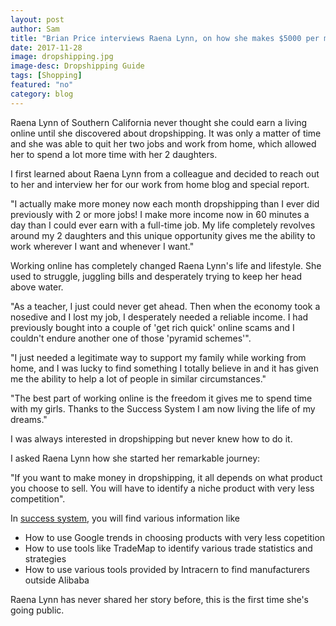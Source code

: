```yaml
---
layout: post
author: Sam
title: "Brian Price interviews Raena Lynn, on how she makes $5000 per month by dropshipping from Aliexpress"
date: 2017-11-28
image: dropshipping.jpg
image-desc: Dropshipping Guide 
tags: [Shopping]
featured: "no"
category: blog
---
```


Raena Lynn of Southern California never thought she could earn a living online until she discovered about dropshipping. It was only a matter of time and she was able to quit her two jobs and work from home, which allowed her to spend a lot more time with her 2 daughters. 

I first learned about Raena Lynn from a colleague and decided to reach out to her and interview her for our work from home blog and special report.

"I actually make more money now each month dropshipping than I ever did previously with 2 or more jobs! I make more income now in 60 minutes a day than I could ever earn with a full-time job. My life completely revolves around my 2 daughters and this unique opportunity gives me the ability to work wherever I want and whenever I want."

Working online has completely changed Raena Lynn's life and lifestyle. She used to struggle, juggling bills and desperately trying to keep her head above water.

"As a teacher, I just could never get ahead. Then when the economy took a nosedive and I lost my job, I desperately needed a reliable income. I had previously bought into a couple of 'get rich quick' online scams and I couldn't endure another one of those 'pyramid schemes'".

"I just needed a legitimate way to support my family while working from home, and I was lucky to find something I totally believe in and it has given me the ability to help a lot of people in similar circumstances."

"The best part of working online is the freedom it gives me to spend time with my girls. Thanks to the Success System I am now living the life of my dreams."

I was always interested in dropshipping but never knew how to do it.

I asked Raena Lynn how she started her remarkable journey:

"If you want to make money in dropshipping, it all depends on what product you choose to sell. You will have to identify a niche product with very less competition".

In [success system](http://www.mb01.com/lnk.asp?o=4728&c=918271&a=220783&l=3606), you will find various information like

- How to use Google trends in choosing products with very less copetition
- How to use tools like TradeMap to identify various trade statistics and strategies
- How to use various tools provided by Intracern to find manufacturers outside Alibaba

Raena Lynn has never shared her story before, this is the first time she's going public.